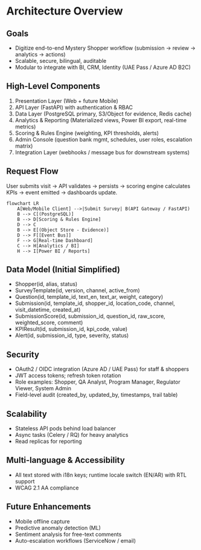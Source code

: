 # Architecture Overview

## Goals
- Digitize end-to-end Mystery Shopper workflow (submission -> review -> analytics -> actions)
- Scalable, secure, bilingual, auditable
- Modular to integrate with BI, CRM, Identity (UAE Pass / Azure AD B2C)

## High-Level Components
1. Presentation Layer (Web + future Mobile)
2. API Layer (FastAPI) with authentication & RBAC
3. Data Layer (PostgreSQL primary, S3/Object for evidence, Redis cache)
4. Analytics & Reporting (Materialized views, Power BI export, real-time metrics)
5. Scoring & Rules Engine (weighting, KPI thresholds, alerts)
6. Admin Console (question bank mgmt, schedules, user roles, escalation matrix)
7. Integration Layer (webhooks / message bus for downstream systems)

## Request Flow
User submits visit -> API validates -> persists -> scoring engine calculates KPIs -> event emitted -> dashboards update.

```mermaid
flowchart LR
    A[Web/Mobile Client] -->|Submit Survey| B(API Gateway / FastAPI)
    B --> C[(PostgreSQL)]
    B --> D[Scoring & Rules Engine]
    D --> C
    B --> E[(Object Store - Evidence)]
    D --> F[[Event Bus]]
    F --> G[Real-time Dashboard]
    C --> H[Analytics / BI]
    H --> I[Power BI / Reports]
```

## Data Model (Initial Simplified)
- Shopper(id, alias, status)
- SurveyTemplate(id, version, channel, active_from)
- Question(id, template_id, text_en, text_ar, weight, category)
- Submission(id, template_id, shopper_id, location_code, channel, visit_datetime, created_at)
- SubmissionScore(id, submission_id, question_id, raw_score, weighted_score, comment)
- KPIResult(id, submission_id, kpi_code, value)
- Alert(id, submission_id, type, severity, status)

## Security
- OAuth2 / OIDC integration (Azure AD / UAE Pass) for staff & shoppers
- JWT access tokens; refresh token rotation
- Role examples: Shopper, QA Analyst, Program Manager, Regulator Viewer, System Admin
- Field-level audit (created_by, updated_by, timestamps, trail table)

## Scalability
- Stateless API pods behind load balancer
- Async tasks (Celery / RQ) for heavy analytics
- Read replicas for reporting

## Multi-language & Accessibility
- All text stored with i18n keys; runtime locale switch (EN/AR) with RTL support
- WCAG 2.1 AA compliance

## Future Enhancements
- Mobile offline capture
- Predictive anomaly detection (ML)
- Sentiment analysis for free-text comments
- Auto-escalation workflows (ServiceNow / email)

